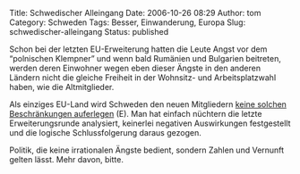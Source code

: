 Title: Schwedischer Alleingang
Date: 2006-10-26 08:29
Author: tom
Category: Schweden
Tags: Besser, Einwanderung, Europa
Slug: schwedischer-alleingang
Status: published

Schon bei der letzten EU-Erweiterung hatten die Leute Angst vor dem
“polnischen Klempner” und wenn bald Rumänien und Bulgarien beitreten,
werden deren Einwohner wegen eben dieser Ängste in den anderen Ländern
nicht die gleiche Freiheit in der Wohnsitz- und Arbeitsplatzwahl haben,
wie die Altmitglieder.

Als einziges EU-Land wird Schweden den neuen Mitgliedern [keine solchen
Beschränkungen
auferlegen](http://www.thelocal.se/article.php?ID=5309&date=20061024)
(E). Man hat einfach nüchtern die letzte Erweiterungsrunde analysiert,
keinerlei negativen Auswirkungen festgestellt und die logische
Schlussfolgerung daraus gezogen.

Politik, die keine irrationalen Ängste bedient, sondern Zahlen und
Vernunft gelten lässt. Mehr davon, bitte.


